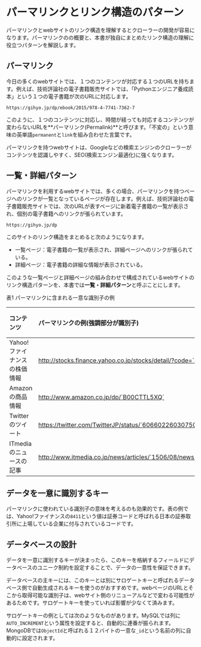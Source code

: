 # パーマリンクとリンク構造のパターン
パーマリンクとwebサイトのリンク構造を理解するとクローラーの開発が容易になります。パーマリンクのの概要と、本書が独自にまとめたリンク構造の理解に役立つパターンを解説します。

## パーマリンク
今日の多くのwebサイトでは、１つのコンテンツが対応する１つのURLを持ちます。例えば、技術評論社の電子書籍販売サイトでは、「Pythonエンジニア養成読本」という１つの電子書籍が次のURLに対応します。

`https://gihyo.jp/dp/ebook/2015/978-4-7741-7362-7`

このように、１つのコンテンツに対応し、時間が経っても対応するコンテンツが変わらないURLを**パーマリンク(Permalink)**と呼びます。「不変の」という意味の英単語`permanent`と`link`を組み合わせた言葉です。

パーマリンクを持つwebサイトは、Googleなどの検索エンジンのクローラーがコンテンツを認識しやすく、SEO(検索エンジン最適化)に強くなります。

## 一覧・詳細パターン
パーマリンクを利用するwebサイトでは、多くの場合、パーマリンクを持つページへのリンクが一覧となっているページが存在します。例えば、技術評論社の電子書籍販売サイトでは、次のURLが表すページに新着電子書籍の一覧が表示され、個別の電子書籍へのリンクが張られています。

`https://gihyo.jp/dp`

このサイトのリンク構造をまとめると次のようになります。

- 一覧ページ：電子書籍の一覧が表示され、詳細ページへのリンクが張られている。
- 詳細ページ：電子書籍の詳細な情報が表示されている。

このような一覧ページと詳細ページの組み合わせで構成されているwebサイトのリンク構造パターンを、本書では**一覧・詳細パターン**と呼ぶことにします。

表1 パーマリンクに含まれる一意な識別子の例

|コンテンツ|パーマリンクの例(強調部分が識別子)|識別子の意味|
|:--|:--|:--|
|Yahoo!ファイナンスの株価情報|http://stocks.finance.yahoo.co.jp/stocks/detail/?code=`8411`|証券コード|
|Amazonの商品情報|http://www.amazon.co.jp/dp/`B00CTTL5XQ`|ASIN|
|Twitterのツイート|https://twitter.com/TwitterJP/status/`606602260307509248`|ツイートID|
|ITmediaのニュースの記事|http://www.itmedia.co.jp/news/articles/`1506/08/news123`.html|年月日と番号|

## データを一意に識別するキー
パーマリンクに使われている識別子の意味を考えるのも効果的です。表の例では、Yahoo!ファイナンスの`8411`という値は証券コードと呼ばれる日本の証券取引所に上場している企業に付与されているコードです。

## データベースの設計
データを一意に識別するキーが決まったら、このキーを格納するフィールドにデータベースのユニーク制約を設定することで、データの一意性を保証できます。

データベースの主キーには、このキーとは別にサロゲートキーと呼ばれるデータベース側で自動生成されるキーを使うのがおすすめです。webページのURLとそこから取得可能な識別子は、webサイト側のリニューアルなどで変わる可能性があるためです。サロゲートキーを使っていれば影響が少なくて済みます。

サロゲートキーの例としては次のようなものがあります。MySQLでは列に`AUTO_INCREMENT`という属性を設定すると、自動的に連番が振られます。MongoDBでは`ObjectId`と呼ばれる１２バイトの一意な`_id`という名前の列に自動的に設定されます。

